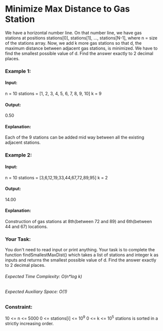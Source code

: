 # Minimize Max Distance to Gas Station
We have a horizontal number line. On that number line, we have gas stations at positions stations[0], stations[1], ..., stations[N-1], where n = size of the stations array. Now, we add k more gas stations so that d, the maximum distance between adjacent gas stations, is minimized. We have to find the smallest possible value of d. Find the answer exactly to 2 decimal places.

### Example 1:
#### Input:
n = 10
stations = [1, 2, 3, 4, 5, 6, 7, 8, 9, 10]
k = 9
#### Output:
0.50
#### Explanation:
Each of the 9 stations can be added mid way between all the existing adjacent stations.

### Example 2:
#### Input:
n = 10
stations = [3,6,12,19,33,44,67,72,89,95] 
k = 2 
#### Output:
14.00 
#### Explanation:
Construction of gas stations at 8th(between 72 and 89) and 6th(between 44 and 67) locations.
 
### Your Task:
You don't need to read input or print anything. Your task is to complete the function findSmallestMaxDist() which takes a list of stations and integer k as inputs and returns the smallest possible value of d. Find the answer exactly to 2 decimal places.

###### Expected Time Complexity: O(n*log k)
###### Expected Auxiliary Space: O(1)

### Constraint:
10 <= n <= 5000 
0 <= stations[i] <= $`10^9`$
0 <= k <= $`10^5`$
stations is sorted in a strictly increasing order.


